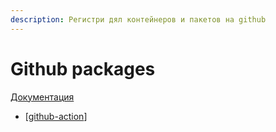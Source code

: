 ```yaml
---
description: Регистри дял контейнеров и пакетов на github
---
```

# Github packages

[Документация](https://docs.github.com/en/packages)

- [[github-action]]

[//begin]: # "Autogenerated link references for markdown compatibility"
[github-action]: github-action "Githunb action"
[//end]: # "Autogenerated link references"